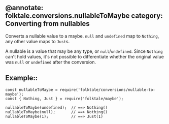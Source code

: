 @annotate: folktale.conversions.nullableToMaybe
category: Converting from nullables
---
Converts a nullable value to a maybe. `null` and `undefined` map to
`Nothing`, any other value maps to `Just`s.

A nullable is a value that may be any type, or `null`/`undefined`. Since
`Nothing` can't hold values, it's not possible to differentiate whether
the original value was `null` or `undefined` after the conversion.

## Example::

    const nullableToMaybe = require('folktale/conversions/nullable-to-maybe');
    const { Nothing, Just } = require('folktale/maybe');

    nullableToMaybe(undefined);  // ==> Nothing()
    nullableToMaybe(null);       // ==> Nothing()
    nullableToMaybe(1);          // ==> Just(1)
